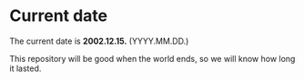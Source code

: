 # Current date

The current date is **2002.12.15.** (YYYY.MM.DD.)

This repository will be good when the world ends, so we will know how long it lasted.